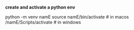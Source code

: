 
**create and activate a python env**

python -m venv namE
source namE/bin/activate # in macos
/namE/Scripts/activate # in windows

